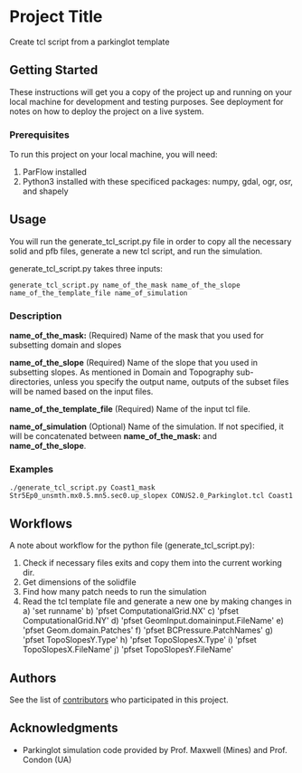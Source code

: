 # Project Title

Create tcl script from a parkinglot template

## Getting Started

These instructions will get you a copy of the project up and running on your local machine for development and testing purposes. See deployment for notes on how to deploy the project on a live system.

### Prerequisites

To run this project on your local machine, you will need:
1. ParFlow installed
2. Python3 installed with these specificed packages: numpy, gdal, ogr, osr, and shapely

## Usage

You will run the generate_tcl_script.py file in order to copy all the necessary solid and pfb files, generate a new tcl script, and run the simulation.

generate_tcl_script.py takes three inputs:

```
generate_tcl_script.py name_of_the_mask name_of_the_slope name_of_the_template_file name_of_simulation
```

### Description

**name_of_the_mask:** (Required) Name of the mask that you used for subsetting domain and slopes

**name_of_the_slope** (Required) Name of the slope that you used in subsetting slopes. As mentioned in Domain and Topography sub-directories, unless you specify the output name, outputs of the subset files will be named based on the input files.

**name_of_the_template_file** (Required) Name of the input tcl file.

**name_of_simulation** (Optional) Name of the simulation. If not specified, it will be concatenated between **name_of_the_mask:** and **name_of_the_slope**.

### Examples

```
./generate_tcl_script.py Coast1_mask Str5Ep0_unsmth.mx0.5.mn5.sec0.up_slopex CONUS2.0_Parkinglot.tcl Coast1

```


## Workflows

A note about workflow for the python file (generate_tcl_script.py):
1. Check if necessary files exits and copy them into the current working dir.
2. Get dimensions of the solidfile
3. Find how many patch needs to run the simulation
4. Read the tcl template file and generate a new one by making changes in
	a) 'set runname'
	b) 'pfset ComputationalGrid.NX'
	c) 'pfset ComputationalGrid.NY'
	d) 'pfset GeomInput.domaininput.FileName'
	e) 'pfset Geom.domain.Patches'
	f) 'pfset BCPressure.PatchNames'
	g) 'pfset TopoSlopesY.Type'
	h) 'pfset TopoSlopesX.Type'
	i) 'pfset TopoSlopesX.FileName'
	j) 'pfset TopoSlopesY.FileName'

## Authors

See the list of [contributors](https://github.com/orgs/hydroframe/people) who participated in this project.

## Acknowledgments

* Parkinglot simulation code provided by Prof. Maxwell (Mines) and Prof. Condon (UA)

